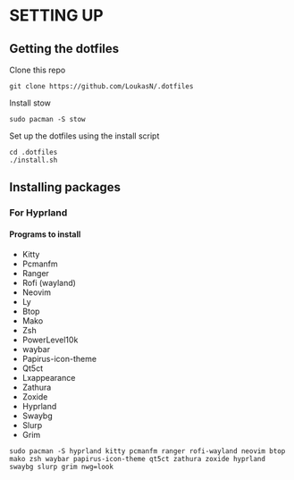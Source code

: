 # SETTING UP

## Getting the dotfiles

Clone this repo
````
git clone https://github.com/LoukasN/.dotfiles
````
Install stow
````
sudo pacman -S stow
````
Set up the dotfiles using the install script
````
cd .dotfiles
./install.sh
````

## Installing packages

### For Hyprland

#### Programs to install

- Kitty
- Pcmanfm
- Ranger
- Rofi (wayland)
- Neovim
- Ly
- Btop
- Mako
- Zsh
- PowerLevel10k
- waybar
- Papirus-icon-theme
- Qt5ct
- Lxappearance
- Zathura
- Zoxide
- Hyprland
- Swaybg
- Slurp
- Grim

```
sudo pacman -S hyprland kitty pcmanfm ranger rofi-wayland neovim btop mako zsh waybar papirus-icon-theme qt5ct zathura zoxide hyprland swaybg slurp grim nwg=look
```
